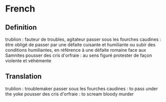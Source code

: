# French

## Definition
  trublion : fauteur de troubles, agitateur
  passer sous les fourches caudines : être obligé de passer par une défaite cuisante et humiliante ou subir des conditions humiliantes, en référence à une défaite romaine face aux Samnites
  pousser des cris d'orfraie : au sens figuré protester de façon violente et véhémente

## Translation
  trublion : troublemaker
  passer sous les fourches caudines : to pass under the yoke
  pousser des cris d'orfraie : to scream bloody murder
